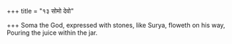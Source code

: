 +++
title = "१३ सोमो देवो"

+++
Soma the God, expressed with stones, like Surya, floweth on his way,  
     Pouring the juice within the jar.